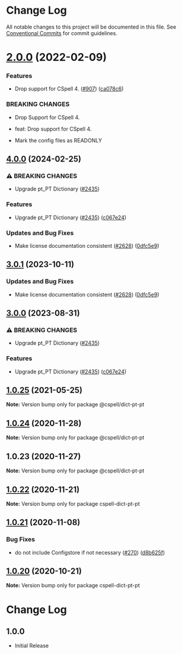 # Change Log

All notable changes to this project will be documented in this file.
See [Conventional Commits](https://conventionalcommits.org) for commit guidelines.

# [2.0.0](https://github.com/streetsidesoftware/cspell-dicts/compare/@cspell/dict-pt-pt@1.0.25...@cspell/dict-pt-pt@2.0.0) (2022-02-09)


### Features

* Drop support for CSpell 4. ([#907](https://github.com/streetsidesoftware/cspell-dicts/issues/907)) ([ca078c6](https://github.com/streetsidesoftware/cspell-dicts/commit/ca078c6a2e188cc3cf6276db1ba7e007f0f06f27))


### BREAKING CHANGES

* Drop Support for CSpell 4.

* feat: Drop support for CSpell 4.
* Mark the config files as READONLY





## [4.0.0](https://github.com/fobo66/cspell-dicts/compare/@cspell/dict-pt-pt-v3.0.1...@cspell/dict-pt-pt@4.0.0) (2024-02-25)


### ⚠ BREAKING CHANGES

* Upgrade pt_PT Dictionary ([#2435](https://github.com/fobo66/cspell-dicts/issues/2435))

### Features

* Upgrade pt_PT Dictionary ([#2435](https://github.com/fobo66/cspell-dicts/issues/2435)) ([c067e24](https://github.com/fobo66/cspell-dicts/commit/c067e24a41459b7102b2366279f89f91ddda4ed6))


### Updates and Bug Fixes

* Make license documentation consistent ([#2628](https://github.com/fobo66/cspell-dicts/issues/2628)) ([0dfc5e9](https://github.com/fobo66/cspell-dicts/commit/0dfc5e918d475a9694ce64bdc74c473d6097af62))

## [3.0.1](https://github.com/streetsidesoftware/cspell-dicts/compare/@cspell/dict-pt-pt@3.0.0...@cspell/dict-pt-pt@3.0.1) (2023-10-11)


### Updates and Bug Fixes

* Make license documentation consistent ([#2628](https://github.com/streetsidesoftware/cspell-dicts/issues/2628)) ([0dfc5e9](https://github.com/streetsidesoftware/cspell-dicts/commit/0dfc5e918d475a9694ce64bdc74c473d6097af62))

## [3.0.0](https://github.com/streetsidesoftware/cspell-dicts/compare/@cspell/dict-pt-pt@2.0.0...@cspell/dict-pt-pt@3.0.0) (2023-08-31)


### ⚠ BREAKING CHANGES

* Upgrade pt_PT Dictionary ([#2435](https://github.com/streetsidesoftware/cspell-dicts/issues/2435))

### Features

* Upgrade pt_PT Dictionary ([#2435](https://github.com/streetsidesoftware/cspell-dicts/issues/2435)) ([c067e24](https://github.com/streetsidesoftware/cspell-dicts/commit/c067e24a41459b7102b2366279f89f91ddda4ed6))

## [1.0.25](https://github.com/streetsidesoftware/cspell-dicts/compare/@cspell/dict-pt-pt@1.0.24...@cspell/dict-pt-pt@1.0.25) (2021-05-25)

**Note:** Version bump only for package @cspell/dict-pt-pt





## [1.0.24](https://github.com/streetsidesoftware/cspell-dicts/compare/@cspell/dict-pt-pt@1.0.23...@cspell/dict-pt-pt@1.0.24) (2020-11-28)

**Note:** Version bump only for package @cspell/dict-pt-pt





## 1.0.23 (2020-11-27)

**Note:** Version bump only for package @cspell/dict-pt-pt





## [1.0.22](https://github.com/streetsidesoftware/cspell-dicts/compare/cspell-dict-pt-pt@1.0.21...cspell-dict-pt-pt@1.0.22) (2020-11-21)

**Note:** Version bump only for package cspell-dict-pt-pt

## [1.0.21](https://github.com/streetsidesoftware/cspell-dicts/compare/cspell-dict-pt-pt@1.0.20...cspell-dict-pt-pt@1.0.21) (2020-11-08)

### Bug Fixes

- do not include Configstore if not necessary ([#270](https://github.com/streetsidesoftware/cspell-dicts/issues/270)) ([d8b625f](https://github.com/streetsidesoftware/cspell-dicts/commit/d8b625f2f42d5cc6c4a9390216ac1e5037886e44))

## [1.0.20](https://github.com/streetsidesoftware/cspell-dicts/compare/cspell-dict-pt-pt@1.0.19...cspell-dict-pt-pt@1.0.20) (2020-10-21)

**Note:** Version bump only for package cspell-dict-pt-pt

# Change Log

## 1.0.0

- Initial Release
